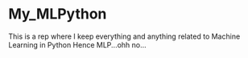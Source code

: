 # My_MLPython

This is a rep where I keep everything and anything related to Machine Learning in Python
Hence MLP...ohh no...
